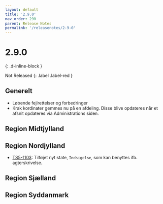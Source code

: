 ```yaml
---
layout: default
title: '2.9.0'
nav_order: 290
parent: Release Notes
permalink: '/releasenotes/2-9-0'
---
```


# 2.9.0
{: .d-inline-block }

Not Released
{: .label .label-red }

## Generelt
- Løbende fejlrettelser og forbedringer
- Krak kordinater gemmes nu på en afdeling. Disse blive opdateres når et afsnit opdateres via Administrations siden.

## Region Midtjylland

## Region Nordjylland
- [TS5-1103](https://sd.trifork.com/browse/TS5-1103): Tilføjet nyt state, `Indsigelse`, som kan benyttes ifb. agterskrivelse.

## Region Sjælland

## Region Syddanmark
